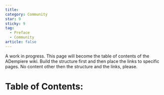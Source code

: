 ```yaml
---
title: 
category: Community
star: 9
sticky: 9
tag:
  - Preface
  - Community
article: false
---
```


A work in progress. This page will become the table of contents of the ADempiere wiki. Build the structure first and then place the links to specific pages. No content other then the structure and the links, please.

# Table of Contents:

